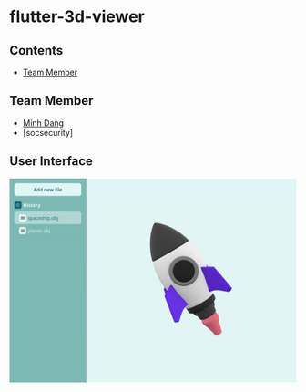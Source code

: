 # flutter-3d-viewer
## Contents
   * [Team Member](#team-member)
## Team Member
- [Minh Dang](https://github.com/minhdangphuoc)
- [socsecurity]
## User Interface
![alt homescreen](homescreen.png "Home Screen")

